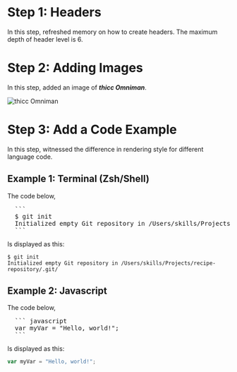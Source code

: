 # Step 1: Headers
In this step, refreshed memory on how to create headers. The maximum depth of header level is 6.

# Step 2: Adding Images
In this step, added an image of ***thicc Omniman***.

![thicc Omniman](https://ih1.redbubble.net/image.2846567260.7510/aps,504x498,small,transparent-pad,600x600,f8f8f8.jpg)

# Step 3: Add a Code Example
In this step, witnessed the difference in rendering style for different language code.

## Example 1: Terminal (Zsh/Shell)
The code below,

<pre>
  ```
  $ git init
  Initialized empty Git repository in /Users/skills/Projects/recipe-repository/.git/
  ```
</pre>

Is displayed as this:

```
$ git init
Initialized empty Git repository in /Users/skills/Projects/recipe-repository/.git/
```

## Example 2: Javascript
The code below,

<pre>
  ``` javascript
  var myVar = "Hello, world!";
  ```
</pre>

Is displayed as this:

``` javascript
var myVar = "Hello, world!";
```
